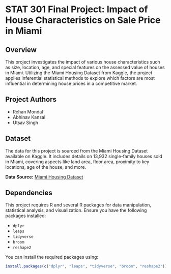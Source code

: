 # STAT 301 Final Project: Impact of House Characteristics on Sale Price in Miami

## Overview
This project investigates the impact of various house characteristics such as size, location, age, and special features on the assessed value of houses in Miami. Utilizing the Miami Housing Dataset from Kaggle, the project applies inferential statistical methods to explore which factors are most influential in determining house prices in a competitive market.

## Project Authors
- Rehan Mondal
- Abhinav Kansal
- Utsav Singh

## Dataset
The data for this project is sourced from the Miami Housing Dataset available on Kaggle. It includes details on 13,932 single-family houses sold in Miami, covering aspects like land area, floor area, proximity to key locations, age of the house, and more.

**Data Source:** [Miami Housing Dataset](https://www.kaggle.com/datasets/deepcontractor/miami-housing-dataset)

## Dependencies
This project requires R and several R packages for data manipulation, statistical analysis, and visualization. Ensure you have the following packages installed:
- `dplyr`
- `leaps`
- `tidyverse`
- `broom`
- `reshape2`

You can install the required packages using:
```R
install.packages(c("dplyr", "leaps", "tidyverse", "broom", "reshape2"))
